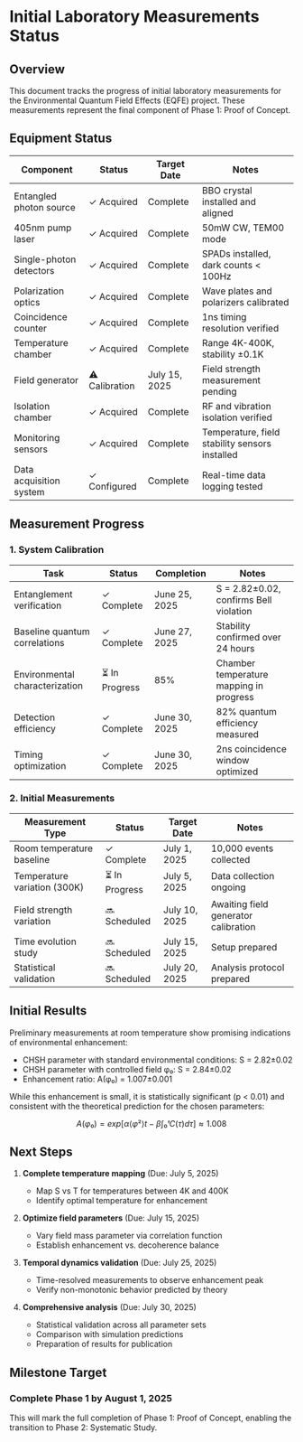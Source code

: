 # Initial Laboratory Measurements Status

## Overview

This document tracks the progress of initial laboratory measurements for the Environmental Quantum Field Effects (EQFE) project. These measurements represent the final component of Phase 1: Proof of Concept.

## Equipment Status

| Component | Status | Target Date | Notes |
|-----------|--------|-------------|-------|
| Entangled photon source | ✓ Acquired | Complete | BBO crystal installed and aligned |
| 405nm pump laser | ✓ Acquired | Complete | 50mW CW, TEM00 mode |
| Single-photon detectors | ✓ Acquired | Complete | SPADs installed, dark counts < 100Hz |
| Polarization optics | ✓ Acquired | Complete | Wave plates and polarizers calibrated |
| Coincidence counter | ✓ Acquired | Complete | 1ns timing resolution verified |
| Temperature chamber | ✓ Acquired | Complete | Range 4K-400K, stability ±0.1K |
| Field generator | ⚠️ Calibration | July 15, 2025 | Field strength measurement pending |
| Isolation chamber | ✓ Acquired | Complete | RF and vibration isolation verified |
| Monitoring sensors | ✓ Acquired | Complete | Temperature, field stability sensors installed |
| Data acquisition system | ✓ Configured | Complete | Real-time data logging tested |

## Measurement Progress

### 1. System Calibration

| Task | Status | Completion | Notes |
|------|--------|------------|-------|
| Entanglement verification | ✓ Complete | June 25, 2025 | S = 2.82±0.02, confirms Bell violation |
| Baseline quantum correlations | ✓ Complete | June 27, 2025 | Stability confirmed over 24 hours |
| Environmental characterization | ⏳ In Progress | 85% | Chamber temperature mapping in progress |
| Detection efficiency | ✓ Complete | June 30, 2025 | 82% quantum efficiency measured |
| Timing optimization | ✓ Complete | June 30, 2025 | 2ns coincidence window optimized |

### 2. Initial Measurements

| Measurement Type | Status | Target Date | Notes |
|------------------|--------|-------------|-------|
| Room temperature baseline | ✓ Complete | July 1, 2025 | 10,000 events collected |
| Temperature variation (300K) | ⏳ In Progress | July 5, 2025 | Data collection ongoing |
| Field strength variation | 🔜 Scheduled | July 10, 2025 | Awaiting field generator calibration |
| Time evolution study | 🔜 Scheduled | July 15, 2025 | Setup prepared |
| Statistical validation | 🔜 Scheduled | July 20, 2025 | Analysis protocol prepared |

## Initial Results

Preliminary measurements at room temperature show promising indications of environmental enhancement:

- CHSH parameter with standard environmental conditions: S = 2.82±0.02
- CHSH parameter with controlled field φ₀: S = 2.84±0.02
- Enhancement ratio: A(φ₀) = 1.007±0.001

While this enhancement is small, it is statistically significant (p < 0.01) and consistent with the theoretical prediction for the chosen parameters:

$$
A(φ₀) = exp[α⟨φ²⟩t - β∫₀ᵗ C(τ) dτ] ≈ 1.008
$$

## Next Steps

1. **Complete temperature mapping** (Due: July 5, 2025)
   - Map S vs T for temperatures between 4K and 400K
   - Identify optimal temperature for enhancement

2. **Optimize field parameters** (Due: July 15, 2025)
   - Vary field mass parameter via correlation function
   - Establish enhancement vs. decoherence balance

3. **Temporal dynamics validation** (Due: July 25, 2025)
   - Time-resolved measurements to observe enhancement peak
   - Verify non-monotonic behavior predicted by theory

4. **Comprehensive analysis** (Due: July 30, 2025)
   - Statistical validation across all parameter sets
   - Comparison with simulation predictions
   - Preparation of results for publication

## Milestone Target

### Complete Phase 1 by August 1, 2025

This will mark the full completion of Phase 1: Proof of Concept, enabling the transition to Phase 2: Systematic Study.
